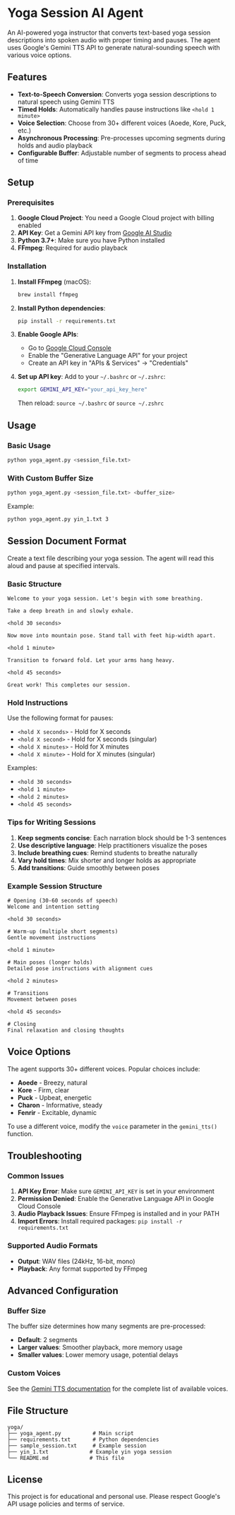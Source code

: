 # Yoga Session AI Agent

An AI-powered yoga instructor that converts text-based yoga session descriptions into spoken audio with proper timing and pauses. The agent uses Google's Gemini TTS API to generate natural-sounding speech with various voice options.

## Features

- **Text-to-Speech Conversion**: Converts yoga session descriptions to natural speech using Gemini TTS
- **Timed Holds**: Automatically handles pause instructions like `<hold 1 minute>`
- **Voice Selection**: Choose from 30+ different voices (Aoede, Kore, Puck, etc.)
- **Asynchronous Processing**: Pre-processes upcoming segments during holds and audio playback
- **Configurable Buffer**: Adjustable number of segments to process ahead of time

## Setup

### Prerequisites

1. **Google Cloud Project**: You need a Google Cloud project with billing enabled
2. **API Key**: Get a Gemini API key from [Google AI Studio](https://aistudio.google.com/)
3. **Python 3.7+**: Make sure you have Python installed
4. **FFmpeg**: Required for audio playback

### Installation

1. **Install FFmpeg** (macOS):
   ```bash
   brew install ffmpeg
   ```

2. **Install Python dependencies**:
   ```bash
   pip install -r requirements.txt
   ```

3. **Enable Google APIs**:
   - Go to [Google Cloud Console](https://console.cloud.google.com/)
   - Enable the "Generative Language API" for your project
   - Create an API key in "APIs & Services" → "Credentials"

4. **Set up API key**:
   Add to your `~/.bashrc` or `~/.zshrc`:
   ```bash
   export GEMINI_API_KEY="your_api_key_here"
   ```
   Then reload: `source ~/.bashrc` or `source ~/.zshrc`

## Usage

### Basic Usage
```bash
python yoga_agent.py <session_file.txt>
```

### With Custom Buffer Size
```bash
python yoga_agent.py <session_file.txt> <buffer_size>
```

Example:
```bash
python yoga_agent.py yin_1.txt 3
```

## Session Document Format

Create a text file describing your yoga session. The agent will read this aloud and pause at specified intervals.

### Basic Structure
```
Welcome to your yoga session. Let's begin with some breathing.

Take a deep breath in and slowly exhale.

<hold 30 seconds>

Now move into mountain pose. Stand tall with feet hip-width apart.

<hold 1 minute>

Transition to forward fold. Let your arms hang heavy.

<hold 45 seconds>

Great work! This completes our session.
```

### Hold Instructions

Use the following format for pauses:

- `<hold X seconds>` - Hold for X seconds
- `<hold X second>` - Hold for X seconds (singular)
- `<hold X minutes>` - Hold for X minutes  
- `<hold X minute>` - Hold for X minutes (singular)

Examples:
- `<hold 30 seconds>`
- `<hold 1 minute>`
- `<hold 2 minutes>`
- `<hold 45 seconds>`

### Tips for Writing Sessions

1. **Keep segments concise**: Each narration block should be 1-3 sentences
2. **Use descriptive language**: Help practitioners visualize the poses
3. **Include breathing cues**: Remind students to breathe naturally
4. **Vary hold times**: Mix shorter and longer holds as appropriate
5. **Add transitions**: Guide smoothly between poses

### Example Session Structure

```
# Opening (30-60 seconds of speech)
Welcome and intention setting

<hold 30 seconds>

# Warm-up (multiple short segments)
Gentle movement instructions

<hold 1 minute>

# Main poses (longer holds)
Detailed pose instructions with alignment cues

<hold 2 minutes>

# Transitions
Movement between poses

<hold 45 seconds>

# Closing
Final relaxation and closing thoughts
```

## Voice Options

The agent supports 30+ different voices. Popular choices include:

- **Aoede** - Breezy, natural
- **Kore** - Firm, clear
- **Puck** - Upbeat, energetic
- **Charon** - Informative, steady
- **Fenrir** - Excitable, dynamic

To use a different voice, modify the `voice` parameter in the `gemini_tts()` function.

## Troubleshooting

### Common Issues

1. **API Key Error**: Make sure `GEMINI_API_KEY` is set in your environment
2. **Permission Denied**: Enable the Generative Language API in Google Cloud Console
3. **Audio Playback Issues**: Ensure FFmpeg is installed and in your PATH
4. **Import Errors**: Install required packages: `pip install -r requirements.txt`

### Supported Audio Formats

- **Output**: WAV files (24kHz, 16-bit, mono)
- **Playback**: Any format supported by FFmpeg

## Advanced Configuration

### Buffer Size
The buffer size determines how many segments are pre-processed:
- **Default**: 2 segments
- **Larger values**: Smoother playback, more memory usage
- **Smaller values**: Lower memory usage, potential delays

### Custom Voices
See the [Gemini TTS documentation](https://ai.google.dev/gemini-api/docs/speech-generation#voice-options) for the complete list of available voices.

## File Structure

```
yoga/
├── yoga_agent.py          # Main script
├── requirements.txt       # Python dependencies
├── sample_session.txt     # Example session
├── yin_1.txt             # Example yin yoga session
└── README.md             # This file
```

## License

This project is for educational and personal use. Please respect Google's API usage policies and terms of service.
